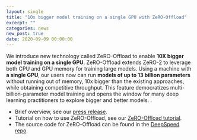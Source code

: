 ```yaml
---
layout: single
title: "10x bigger model training on a single GPU with ZeRO-Offload"
excerpt: ""
categories: news
new_post: true
date: 2020-09-09 00:00:00
---
```


We introduce new technology called ZeRO-Offload to enable **10X bigger model training on a single GPU**.
ZeRO-Offload extends ZeRO-2 to leverage both CPU and GPU memory for training large models. Using a machine with **a single GPU**, our users now can run **models of up to 13 billion parameters** without running out of memory, 10x bigger than the existing approaches, while obtaining competitive throughput. This feature democratizes multi-billion-parameter model training and opens the window for many deep learning practitioners to explore bigger and better models. .

* Brief overview, see our [press release]( https://www.microsoft.com/en-us/research/?p=689370&secret=iSlooB ).
* Tutorial on how to use ZeRO-Offload, see our [ZeRO-Offload tutorial](https://www.deepspeed.ai/tutorials/zero-offload/).
* The source code for ZeRO-Offload can be found in the [DeepSpeed repo](https://github.com/microsoft/deepspeed).
